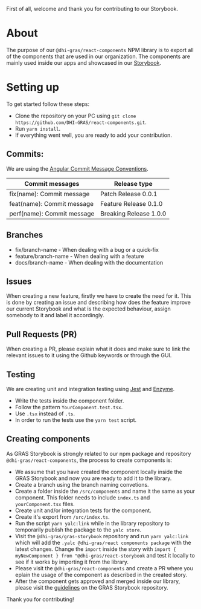 First of all, welcome and thank you for contributing to our Storybook.

# About

The purpose of our `@dhi-gras/react-components` NPM library is to export all of the components that are used in our organization. The components are mainly used inside our apps and showcased in our [Storybook](https://storybookdev.z6.web.core.windows.net).

# Setting up

To get started follow these steps:

- Clone the repository on your PC using `git clone https://github.com/DHI-GRAS/react-components.git`.
- Run `yarn install`.
- If everything went well, you are ready to add your contribution.

## Commits:

We are using the [Angular Commit Message Conventions](https://github.com/angular/angular.js/blob/master/DEVELOPERS.md#-git-commit-guidelines).

| Commit messages            | Release type           |
| -------------------------- | ---------------------- |
| fix(name): Commit message  | Patch Release 0.0.1    |
| feat(name): Commit message | Feature Release 0.1.0  |
| perf(name): Commit message | Breaking Release 1.0.0 |

## Branches

- fix/branch-name - When dealing with a bug or a quick-fix
- feature/branch-name - When dealing with a feature
- docs/branch-name - When dealing with the documentation

## Issues

When creating a new feature, firstly we have to create the need for it.
This is done by creating an issue and describing how does the feature improve our current Storybook and what is the expected behaviour, assign somebody to it and label it accordingly.

## Pull Requests (PR)

When creating a PR, please explain what it does and make sure to link the relevant issues to it using the Github keywords or through the GUI.

## Testing

We are creating unit and integration testing using [Jest](https://jestjs.io/) and [Enzyme](https://enzymejs.github.io/enzyme/).

- Write the tests inside the component folder.
- Follow the pattern `YourComponent.test.tsx`.
- Use `.tsx` instead of `.ts`.
- In order to run the tests use the `yarn test` script.

## Creating components

As GRAS Storybook is strongly related to our npm package and repository `@dhi-gras/react-components`, the process to create components is:

- We assume that you have created the component locally inside the GRAS Storybook and now you are ready to add it to the library.
- Create a branch using the branch naming convetions.
- Create a folder inside the `/src/components` and name it the same as your component. This folder needs to include `index.ts` and `yourComponent.tsx` files.
- Create unit and/or integration tests for the component.
- Create it's export from `/src/index.ts`.
- Run the script `yarn yalc:link` while in the library repository to temporarily publish the package to the `yalc store`.
- Visit the `@dhi-gras/gras-storybook` repository and run `yarn yalc:link` which will add the `.yalc @dhi-gras/react components package` with the latest changes. Change the `import` inside the story with `import { myNewComponent } from "@dhi-gras/react-storybook` and test it locally to see if it works by importing it from the library.
- Please visit the `@dhi-gras/react-components` and create a PR where you eplain the usage of the component as described in the created story.
- After the component gets approved and merged inside our library, please visit the [guidelines](https://github.com/DHI-GRAS/gras-storybook/blob/master/docs/CONTRIBUTING.md) on the GRAS Storybook repository.

Thank you for contributing!
